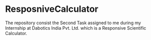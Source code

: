 # ResposniveCalculator
The repository consist the Second Task assigned to me during my Internship at Dabotics India Pvt. Ltd. which is a Responsive Scientific Calculator.

